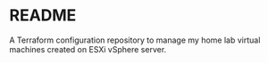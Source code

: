 # README
A Terraform configuration repository to manage my home lab virtual machines created on ESXi vSphere server.
